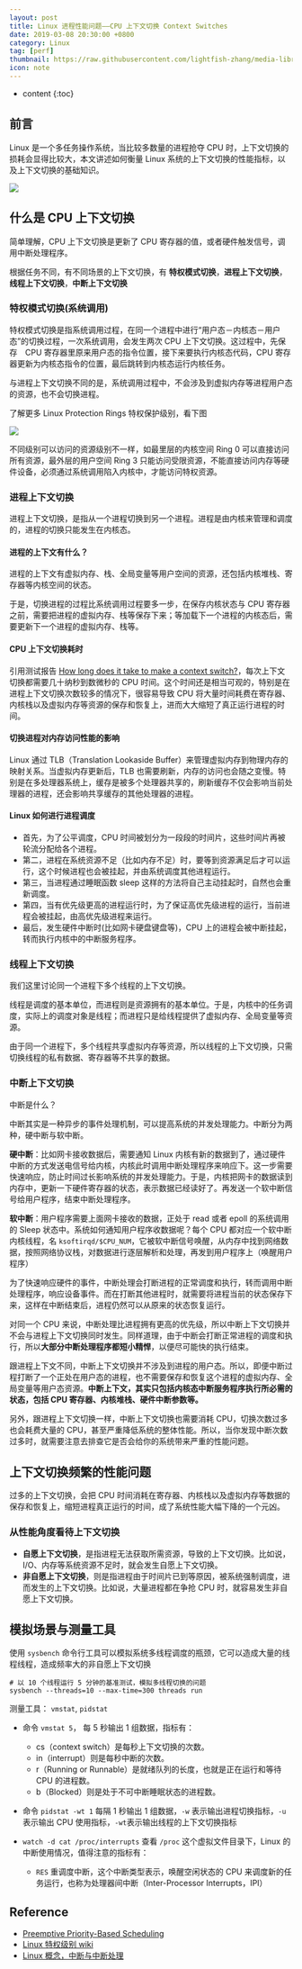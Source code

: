 ```yaml
---
layout: post
title: Linux 进程性能问题——CPU 上下文切换 Context Switches
date: 2019-03-08 20:30:00 +0800
category: Linux
tag: [perf]
thumbnail: https://raw.githubusercontent.com/lightfish-zhang/media-library/master/image/201903/switch-icon.png
icon: note
---
```


* content
{:toc}

## 前言

Linux 是一个多任务操作系统，当比较多数量的进程抢夺 CPU 时，上下文切换的损耗会显得比较大，本文讲述如何衡量 Linux 系统的上下文切换的性能指标，以及上下文切换的基础知识。

![](https://raw.githubusercontent.com/lightfish-zhang/media-library/master/image/201903/linux-context-switch.jpg)

## 什么是 CPU 上下文切换

简单理解，CPU 上下文切换是更新了 CPU 寄存器的值，或者硬件触发信号，调用中断处理程序。

根据任务不同，有不同场景的上下文切换，有 **特权模式切换**，**进程上下文切换**，**线程上下文切换**，**中断上下文切换**


### 特权模式切换(系统调用)

特权模式切换是指系统调用过程，在同一个进程中进行“用户态－内核态－用户态”的切换过程，一次系统调用，会发生两次 CPU 上下文切换。这过程中，先保存　CPU 寄存器里原来用户态的指令位置，接下来要执行内核态代码，CPU 寄存器更新为内核态指令的位置，最后跳转到内核态运行内核任务。

与进程上下文切换不同的是，系统调用过程中，不会涉及到虚拟内存等进程用户态的资源，也不会切换进程。

了解更多 Linux Protection Rings 特权保护级别，看下图

![](https://raw.githubusercontent.com/lightfish-zhang/media-library/master/image/201903/linux-protection-rings.jpg)

不同级别可以访问的资源级别不一样，如最里层的内核空间 Ring 0 可以直接访问所有资源，最外层的用户空间 Ring 3 只能访问受限资源，不能直接访问内存等硬件设备，必须通过系统调用陷入内核中，才能访问特权资源。


### 进程上下文切换

进程上下文切换，是指从一个进程切换到另一个进程。进程是由内核来管理和调度的，进程的切换只能发生在内核态。

#### 进程的上下文有什么？

进程的上下文有虚拟内存、栈、全局变量等用户空间的资源，还包括内核堆栈、寄存器等内核空间的状态。

于是，切换进程的过程比系统调用过程要多一步，在保存内核状态与 CPU 寄存器之前，需要把进程的虚拟内存、栈等保存下来；等加载下一个进程的内核态后，需要更新下一个进程的虚拟内存、栈等。

#### CPU 上下文切换耗时

引用测试报告 [How long does it take to make a context switch?](https://blog.tsunanet.net/2010/11/how-long-does-it-take-to-make-context.html)，每次上下文切换都需要几十纳秒到数微秒的 CPU 时间。这个时间还是相当可观的，特别是在进程上下文切换次数较多的情况下，很容易导致 CPU 将大量时间耗费在寄存器、内核栈以及虚拟内存等资源的保存和恢复上，进而大大缩短了真正运行进程的时间。

#### 切换进程对内存访问性能的影响

 Linux 通过 TLB（Translation Lookaside Buffer）来管理虚拟内存到物理内存的映射关系。当虚拟内存更新后，TLB 也需要刷新，内存的访问也会随之变慢。特别是在多处理器系统上，缓存是被多个处理器共享的，刷新缓存不仅会影响当前处理器的进程，还会影响共享缓存的其他处理器的进程。


#### Linux 如何进行进程调度

- 首先，为了公平调度，CPU 时间被划分为一段段的时间片，这些时间片再被轮流分配给各个进程。
- 第二，进程在系统资源不足（比如内存不足）时，要等到资源满足后才可以运行，这个时候进程也会被挂起，并由系统调度其他进程运行。
- 第三，当进程通过睡眠函数 sleep 这样的方法将自己主动挂起时，自然也会重新调度。
- 第四，当有优先级更高的进程运行时，为了保证高优先级进程的运行，当前进程会被挂起，由高优先级进程来运行。
- 最后，发生硬件中断时(比如网卡硬盘键盘等)，CPU 上的进程会被中断挂起，转而执行内核中的中断服务程序。


### 线程上下文切换

我们这里讨论同一个进程下多个线程的上下文切换。

线程是调度的基本单位，而进程则是资源拥有的基本单位。于是，内核中的任务调度，实际上的调度对象是线程；而进程只是给线程提供了虚拟内存、全局变量等资源。

由于同一个进程下，多个线程共享虚拟内存等资源，所以线程的上下文切换，只需切换线程的私有数据、寄存器等不共享的数据。

### 中断上下文切换

中断是什么？

中断其实是一种异步的事件处理机制，可以提高系统的并发处理能力。中断分为两种，硬中断与软中断。

**硬中断**：比如网卡接收数据后，需要通知 Linux 内核有新的数据到了，通过硬件中断的方式发送电信号给内核，内核此时调用中断处理程序来响应下。这一步需要快速响应，防止时间过长影响系统的并发处理能力。于是，内核把网卡的数据读到内存中，更新一下硬件寄存器的状态，表示数据已经读好了。再发送一个软中断信号给用户程序，结束中断处理程序。

**软中断**：用户程序需要上面网卡接收的数据，正处于 read 或者 epoll 的系统调用的 Sleep 状态中。系统如何通知用户程序收数据呢？每个 CPU 都对应一个软中断内核线程，名 `ksoftirqd/$CPU_NUM`，它被软中断信号唤醒，从内存中找到网络数据，按照网络协议栈，对数据进行逐层解析和处理，再发到用户程序上（唤醒用户程序）


为了快速响应硬件的事件，中断处理会打断进程的正常调度和执行，转而调用中断处理程序，响应设备事件。而在打断其他进程时，就需要将进程当前的状态保存下来，这样在中断结束后，进程仍然可以从原来的状态恢复运行。

对同一个 CPU 来说，中断处理比进程拥有更高的优先级，所以中断上下文切换并不会与进程上下文切换同时发生。同样道理，由于中断会打断正常进程的调度和执行，所以**大部分中断处理程序都短小精悍**，以便尽可能快的执行结束。

跟进程上下文不同，中断上下文切换并不涉及到进程的用户态。所以，即便中断过程打断了一个正处在用户态的进程，也不需要保存和恢复这个进程的虚拟内存、全局变量等用户态资源。**中断上下文，其实只包括内核态中断服务程序执行所必需的状态，包括 CPU 寄存器、内核堆栈、硬件中断参数等。**

另外，跟进程上下文切换一样，中断上下文切换也需要消耗 CPU，切换次数过多也会耗费大量的 CPU，甚至严重降低系统的整体性能。所以，当你发现中断次数过多时，就需要注意去排查它是否会给你的系统带来严重的性能问题。

## 上下文切换频繁的性能问题

过多的上下文切换，会把 CPU 时间消耗在寄存器、内核栈以及虚拟内存等数据的保存和恢复上，缩短进程真正运行的时间，成了系统性能大幅下降的一个元凶。

### 从性能角度看待上下文切换

- **自愿上下文切换**，是指进程无法获取所需资源，导致的上下文切换。比如说， I/O、内存等系统资源不足时，就会发生自愿上下文切换。
- **非自愿上下文切换**，则是指进程由于时间片已到等原因，被系统强制调度，进而发生的上下文切换。比如说，大量进程都在争抢 CPU 时，就容易发生非自愿上下文切换。

## 模拟场景与测量工具

使用 `sysbench` 命令行工具可以模拟系统多线程调度的瓶颈，它可以造成大量的线程线程，造成频率大的非自愿上下文切换

```
# 以 10 个线程运行 5 分钟的基准测试，模拟多线程切换的问题
sysbench --threads=10 --max-time=300 threads run
```

测量工具： `vmstat`, `pidstat`

- 命令 `vmstat 5`， 每 5 秒输出 1 组数据，指标有：
    + cs（context switch）是每秒上下文切换的次数。
    + in（interrupt）则是每秒中断的次数。
    + r（Running or Runnable）是就绪队列的长度，也就是正在运行和等待 CPU 的进程数。
    + b（Blocked）则是处于不可中断睡眠状态的进程数。

- 命令 `pidstat -wt 1` 每隔 1 秒输出 1 组数据，`-w` 表示输出进程切换指标，`-u`表示输出 CPU 使用指标，`-wt`表示输出线程的上下文切换指标

- `watch -d cat /proc/interrupts` 查看 `/proc` 这个虚拟文件目录下，Linux 的中断使用情况，值得注意的指标有：
    + `RES` 重调度中断，这个中断类型表示，唤醒空闲状态的 CPU 来调度新的任务运行，也称为处理器间中断（Inter-Processor Interrupts，IPI）



## Reference 

- [Preemptive Priority-Based Scheduling](http://www.embeddedlinux.org.cn/rtconforembsys/5107final/LiB0024.html)
- [Linux 特权级别 wiki](https://en.wikipedia.org/wiki/Protection_ring)
- [Linux 概念，中断与中断处理](https://zhuanlan.zhihu.com/p/53640307)